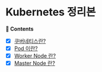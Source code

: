 # Kubernetes 정리본

**:book: Contents**
* [X] [쿠버네티스란?](https://cokelee777.notion.site/fd8e384c879a4b40b480b7b52d516c19)
* [X] [Pod 이란?](https://cokelee777.notion.site/Pod-ad90c89bcc8749b3981e7578720774ed)
* [X] [Worker Node 란?](https://cokelee777.notion.site/Worker-Node-3d2d0d30f1c441d9b76aec2cdabac00f)
* [X] [Master Node 란?](https://cokelee777.notion.site/Master-Node-ba42a7eacae64a23babaabe9b6e37a5f)
